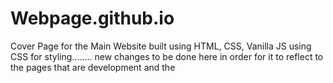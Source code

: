 # Webpage.github.io


Cover Page for the Main Website built using HTML, CSS, Vanilla JS using CSS for styling........
new changes to be done here in order for it to reflect to the pages that are development and the
 
